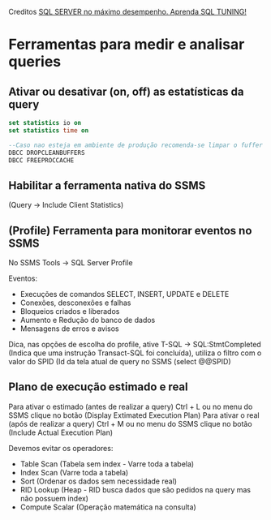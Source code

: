 Creditos [SQL SERVER no máximo desempenho. Aprenda SQL TUNING!](https://www.udemy.com/course/tuning-em-t-sql/)

# Ferramentas para medir e analisar queries

## Ativar ou desativar (on, off) as estatísticas da query
```sql
set statistics io on
set statistics time on 

--Caso nao esteja em ambiente de produção recomenda-se limpar o fuffer e a cache
DBCC DROPCLEANBUFFERS 
DBCC FREEPROCCACHE 
```

## Habilitar a ferramenta nativa do SSMS
(Query -> Include Client Statistics) 

## (Profile) Ferramenta para monitorar eventos no SSMS 
No SSMS Tools -> SQL Server Profile

Eventos:
- Execuções de comandos SELECT, INSERT, UPDATE e DELETE
- Conexões, desconexões e falhas
- Bloqueios criados e liberados
- Aumento e Redução do banco de dados
- Mensagens de erros e avisos

Dica, nas opções de escolha do profile, ative T-SQL -> SQL:StmtCompleted (Indica que uma instrução Transact-SQL foi concluída), utiliza o filtro com o valor do SPID (Id da tela atual de query no SSMS (select @@SPID)

## Plano de execução estimado e real
Para ativar o estimado (antes de realizar a query) Ctrl + L ou no menu do SSMS clique no botão (Display Extimated Execution Plan)
Para ativar o real (após de realizar a query) Ctrl + M ou no menu do SSMS clique no botão (Include Actual Execution Plan)

Devemos evitar os operadores:
- Table Scan (Tabela sem index - Varre toda a tabela)
- Index Scan (Varre toda a tabela)
- Sort (Ordenar os dados sem necessidade real)
- RID Lookup (Heap - RID busca dados que são pedidos na query mas não possuem index)
- Compute Scalar (Operação matemática na consulta)

